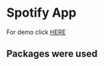 # Spotify App

For demo click [HERE](https://antonskliarov.github.io/spotify-app/)

## Packages were used